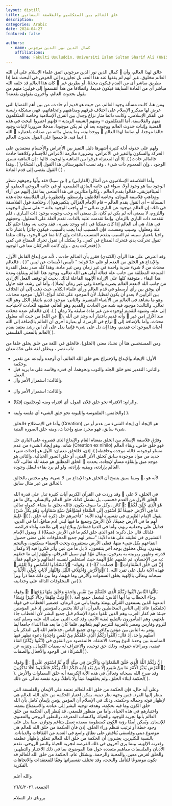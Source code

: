 ```yaml
---
layout: distill
title: خلق العالم بين المتكلمين والفلاسفة المشائين
description:
categories: Arabic
date: 2024-04-27
featured: false

authors:
  - name: كمال الدين نور الدين مرجوني
    affiliations:
      name: Fakulti Usuluddin, Universiti Islam Sultan Sharif Ali (UNISSA)
---
```


<div class="rtl">
كمال الدين نور الدين مرجوني
اتفق علماء الإسلام على أن الله  خالق لهذا العالم، وأن العالم مخلوق، غير أنهم لم يقفوا عند هذا الحد، بل تجاوزوه إلى الخوض في البحث عما إذا كان هذا العالم قد خلقه الله  بطريق مباشر أى من العدم فيكون محدَثا، أو بطريق غير مباشر أى من المادة السابقة فيكون قديما. وانطلاقا من هذا انقسموا إلى قولين: منهم من يقول بحدوث العالم، وآخرون يقولون بقدمه؟
<br>
<br>
ومن هنا، كانت مسألة وجود العالم، من حيث هو قديم أم حادث، من بين أهم القضايا التي عرض لها مفكرو الإسلام على اختلاف فرقهم ومذاهبهم واتجاهاتهم، فهي مشكلة رئيسة في الفكر الإسلامي، وكانت دائما مثار نزاع وجدل بين الفرق الإسلامية وخاصة المتكلمون منهم والفلاسفة. أما المتكلمون – ومنهم الشيعة الزيدية – فإنهم اعتبروا البحث في هذه القضية وإثبات حدوث العالم ووجوده بعد أن لم يكن موجودا، مدخلا ضروريا لإثبات وجود الله  ووحدانيته، وما يتصل بذاته من صفات باعتباره  خالقا موجدا، أو صانعا لهذا العالم بما فيه. فأجمعوا على القول بحدوث العالم( ).
<br>
<br>
ولهم على حدوثه أدلة كثيرة أشهرها دليل التميز بين الأعراض والأجسام معتمدين على الحركة والسكون والتغير في الأعراض، وضرورة ملازمة الأعراض للأجسام وكلاهما حادث فالعالم حادث( ). إلا أن المعتزلة فرقوا بين الماهية والوجود، قالوا : إن الماهية تسبق الوجود ، وإن المعدوم ذات شيء ، وقد نسب الشهرستاني هذا القول إلى الشحّام( ). وهذا القول يفضي إلى قدم المادة ( ) .
<br>
<br>
وأما الفلاسفة الإسلاميون من أمثال (الفارابي) و (ابن سينا) فقد ولّوا وجوههم شطر الوجود بما هو وجود أولا، سواء في جانبه المادي الطبيعي، أو في جانبه الروحي العقلي، أو الميتافيزيقي. فقالوا بقدم العالم ، وكانوا متأثرين في هذا المنحى بما نقل إليهم من آراء ومذاهب فلاسفة اليونان، وخاصة أفلاطون وأرسطو. ولخطورة رأي الفلاسفة تجاه هذه المسألة – أى القول بقدم العالم – قام الإمام الغزالي بتكفيرهم( ). وخلاصة قول الفلاسفة في ذلك: إن العالم موجود عن الباري تعـالى – أو واجب الوجود بذاته – على سبيل الوجوب واللزوم، لا بمعنى أنه لم يكن ثم كان، بل بمعنى أنه وجب وجوده بوجود ذات البـاري ، فلم تتقدمه ذات الباري بالزمان، وإنما تقدمت عليه بالذات، تقدم العلة على المعلول. وحجتهم في هذا، هي أن العالم إذا كان ممكنا في ذاته ووجد بغيره ، فقد وجب به، وهذا حكم كل علة ومعلول، وسبب ومسبب، فإن المسبب أبدا يجب بالسبب، فيكون جائزا باعتبار ذاته واجبا باعتبار سببه، ثم السبب يتقدم المسبب بالذات وإن كانا معا في الوجود، وذلك مثلما تقول تحركت يدي فتحرك المفتاح في كفي، ولا يمكنك أن تقول تحرك المفتاح في كفي فتحركت يدي ، وإن كانت الحركتان معا في الوجود( ).
<br>
<br>
وقد اعترض على هذا الرأي (الكندي) فقرر بأن العـالم حادث ، لأنه من إبداع الفاعل الأول، والإبداع هو الخلق من العدم أو على حدّ قوله: " تأييس الأيسات عن ليس "( ) . فالعالم محدَث من لا شيء ضربة واحدة في غير زمان ومن غير مادة، وهذا كله صدر بفعل القدرة المبدِعة المطلقة من جانب علة فعالة أولى هي الله تعالى، ووجود هذا العالم وبقاؤه ومدة هذا البقاء ، متوقفة كلها على الإرادة الإلهية الفاعلة لذلك، بحيث لو توقف الفعل الإرادي من جانب الله لانعدم العالم بضربة واحدة وفي غير زمان أيضا( ). وأما ابن رشد، فقد حاول أن يوفق بين رأي أرسطو في قدم العالم ورأي علماء الكلام، حيث ذهب إلى أن الخلاف بين الرأيين لا يعدو أن يكون لفظيا، لأن الموجود على ثلاثة أنواع، الأول: موجود محدَث، وهو ما يشاهد في العالم من الأشياء المتغيرة. والثاني: موجود قديم باتفاق الكل وهو الله تعالى. والثالث: موجود فيه شبه من الحادث والقديم وهو العالم، فشبهه للحادث لاحتياجـه إلى علة، وشبهه للقديم لوجوده من غير مادة سابقة ولا زمان ( ). إذن فالعالم عنده محدَث من حيث أنه معلول (عن الله )، وأنه قديم باعتبار أنه وجد عن الله  منذ الأزل (من غير تراخ في الزمن)، أو بعبارة أخرى أن العالم بالإضافة إلى الله  محدَث، وأما بالإضافة إلى أعيان الموجودات فقديم، وهذا إن دل على شيء فإنما يدل على أن ابن رشد يعتقد بقدم العالم بالمعنى الفلسفي( ).
<br>
<br>
ومن المستحسن هنا أن نحـدّد معنى (الخلق)، فالخلق في اللغة من خلق يخلق خلقا من باب نصر ، ويطلق لغة على عدّة معان:
<br>

- الأول: الإيجاد والإبداع والإختراع نحو خلق الله العالم، أي أوجده وأبدعه عن تقدير وحكمة.
  <br>
- والثاني: التقدير نحو خلق الجلد والثوب ونحوهما، أي قدره وقاسه على ما يريد قبل العمل.
  <br>
- والثالث: استمرار الأمر وال
  <br>
  <br>
- والثالث: استمرار الأمر وال
  <br>
  <br>
- والرابع: الافتراء نحو خلق فلان القول، أي افتراه ومنه (ويخلقون إفكا).
  <br>
  <br>
- والخامس: الملموسة والليونة نحو خلق الشيء أي ملسه ولينه( ).
  <br>
  <br>
  وأما في الإصطلاح فالخلق (Creation) هو الإيجاد أى إيجاد الشيء من عدم أو من شيء سابق، فهو مجرد صنع وإحداث، ومنه خلق الصورة الفنية.
  <br>
  <br>
  وفرّق فلاسفة الإسلام بين الخلق بمعناه العام والإبداع الذي قصروه على الباري جل شأنه، وهو إيجاد الشيء من عدم (Creation ex nihilo) فهو خلق خاص، وبقاء العالم مساو لوجوده، فالله موجده وحافظه( ). إذن، فللخلق معنيان: الأول هو إحداث شيء جديد من مواد موجودة سابق كخلق الأثر الفني، أو خلق الصور الخيالية. والثاني هو الخلق المطلق هو صفة لله تعالى، لأنه  موجد مبق وإبقاؤه مساو لإيجاده، يحدث العالم بإرادته، ويبقيه بإرادته، ولو لم يرد بقاءه لبطل وجوده.
  <br>
  <br>
  ومما سبق يتضح أن الخلق هو: الإبداع من لا شيء، وهو مختص بالخالق ، لأنه هو الخالق من غير مثال سابق.
  <br>
  <br>
  وقد وردت في القرآن الكريم آيات كثيرة تدل على قدرة الله  في الخلق، لا على الخلق الأول من العدم فحسب، بل تشمل كذلك خلق العالم والإنسان، وكل ما هو كائن، وكل ما سوف يكون، فالله يخلق ما يشاء، كقوله تعالى : هُوَ الَّذِي خَلَقَ لَكُمْ مَا فِي الْأَرْضِ جَمِيعًا ثُمَّ اسْتَوَى إِلَى السَّمَاءِ فَسَوَّاهُنَّ سَبْعَ سَمَاوَاتٍ وَهُوَ بِكُلِّ شَيْءٍ عَلِيمٌ ( ). يقول الإمام الطبري في تفسيره لهذه الآية: "فأخبرهم جل ذكره أنه خلق لهم ما في الأرض جميعًا، لأنّ الأرضّ وجميعَ ما فيها لبني آدم منافعُ. أما في الدين، فدليلٌ على وحدانية ربهم، وأما في الدنيا فمعاشٌ وبلاغ لهم إلى طاعته وأداء فرائضه. فلذلك قال جل ذكره: (هو الذي خلق لكم ما في الأرض جميعًا)( ). ويقول الإمام القشيري في تعليقه على هذه الآية: "سخر لهم جميع المخلوقات على معنى حصول انتفاعهم بكل شيء منها، فعلى الأرض يستقرون وتحت السماء يسكنون، وبالنجم يهتدون، وبكل مخلوق بوجه آخر ينتفعون، لا بل ما من عين وأثر فكروا فيه إلا وكمال قدرته وظهور ربوبيته به يعرفون. ويقال مَهَّدَ لهم سبيل العرفان، ونبَّهَهُم إلى ما خصَّهم به من الإحسان، ثم علمهم علوَّ الهمة حيث استخلص لنفسه أعمالهم وأحوالهم فقال: لاَ تَسْجُدُوا للشَّمْسِ وَلاَ لِلقَمَرِ -فصلت: 37-( ).
  وقوله : إِنَّ فِي خَلْقِ السَّمَاوَاتِ وَالْأَرْضِ وَاخْتِلَافِ اللَّيْلِ وَالنَّهَارِ لَآيَاتٍ لِأُولِي الْأَلْبَابِ( ). فهذه الآية دليل على تفرد الله سبحانه وتعالى بالإلهية بخلق السموات والأرض وما فيهما، وما بين ذلك مما ذرأ وبرأ من المخلوقات الدالة على وحدانيته( ).
  <br>
  <br>
  وقوله : يَاأَيُّهَا النَّاسُ اتَّقُوا رَبَّكُمْ الَّذِي خَلَقَكُمْ مِنْ نَفْسٍ وَاحِدَةٍ وَخَلَقَ مِنْهَا زَوْجَهَا وَبَثَّ مِنْهُمَا رِجَالًا كَثِيرًا وَنِسَاءً( ). وجاء الخطاب بيا أيها الناس: ليشمل جميع أمة الدعوة الذين يسمعون القرآن يومئذ وفيما يأتي من الزمان. فضمير الخطاب في قوله (خلقكم) عائد إلى الناس المخاطبين بالقرآن، أي لئلا يختص بالمؤمنين إذ غير المؤمنين حينئذ هم كفار العرب وهم الذين تلقوا دعوة الإسلام قبل جميع البشر لأن الخطاب جاء بلغتهم، وهم المأمورون بالتبليغ لبقية الأمم، وقد كتب النبي صلى الله عليه وسلم كتبه للروم وفارس ومصر بالعربية لتترجم لهم بلغاتهم. فلما كان ما بعد هذا النداء جامعا لما يؤمر به الناس بين مؤمن وكافر، نودي جميع الناس، فدعاهم الله إلى التذكر بأن أصلهم واحد، إذ قال: (اتَّقُوا رَبَّكُمُ الَّذِي خَلَقَكُمْ مِنْ نَفْسٍ وَاحِدَةٍ) دعوة تظهر فيها المناسبة بين وحدة النوع ووحدة الاعتقاد، فالمقصود من التقوى في (اتَّقُوا رَبَّكُمُ) اتقاء غضبه، ومراعاة حقوقه، وذلك حق توحيده والاعتراف له بصفات الكمال، وتنزيه عن الشركاء في الوجود والأفعال والصفات( ).
  <br>
  <br>
  وقوله  : إِنَّ رَبَّكُمْ اللَّهُ الَّذِي خَلَقَ السَّمَاوَاتِ وَالْأَرْضَ فِي سِتَّةِ أَيَّامٍ ثُمَّ اسْتَوَى عَلَى الْعَرْشِ يُدَبِّرُ الْأَمْرَ مَا مِنْ شَفِيعٍ إِلَّا مِنْ بَعْدِ إِذْنِهِ ذَلِكُمْ اللَّهُ رَبُّكُمْ فَاعْبُدُوهُ أَفَلَا تَذَكَّرُونَ( ). وقد صرح الله سبحانه وتعالى في هذه الآية الكريمة أنه خلق السماوات والأرض لحكمة ابتلاء الخلق، ولم يخلقهما عبثاً ولا باطلاً. ونزه نفسه تعالى عن ذلك( ).
  <br>
  <br>
  وعلى أية حال، فإن الحكمة من خلق الله للعالم تعتمد على الإيمان والفلسفة التي ينظر إليها الفرد. فمن وجهة نظر دينية، يمكن اعتبار الحكمة من خلق الله للعالم هي لإظهار قوته وجماله وحكمته. وذلك في الإسلام أن المؤمن يؤمن بإيمان كامل بأن الله خلق الكون وما فيه بحكمة، وهدفه توجيه البشر إلى عبادته والاستمتاع بنعمه، واختبارهم في هذه الحياة. وأما من منظور فلسفي، قد يُنظر إلى الحكمة من خلق العالم بأنها تجربة للوجود والحياة، واكتساب المعرفة ،والتطور الروحي والمعنوي للإنسان. ويُمكن أيضًا رؤية الكون كمنظومة معقدة تعمل بتناغم وتوازن، مما يدل على وجود خطة أو ترتيب مُنظّم وراء الخلق. إذن فأن الحكمة من خلق الله للعالم هي موضوع ديني وفلسفي يُناقش على نطاق واسع في العديد من الثقافات والديانات. بالنسبة للكثيرين، يعتبرون أن الحكمة من خلق الله للعالم تتعلق بإظهار عظمته وقدرته الإلهية، بينما يرى آخرون في ذلك الفرصة لتجربة الحياة والنمو الروحي. تقدم الأديان والفلسفات مفاهيم متعددة حول هذا الموضوع، بما في ذلك الاختبار والتطهير، والخلق لغرض معين، والمحبة والرحمة. وبشكل عام، الحكمة من خلق الله للعالم قد تكون موضوعًا للتأمل والبحث، وقد تختلف تفسيراتها وفقًا للمعتقدات والاتجاهات الفكرية.
  <br>
  <br>
  والله أعلم
  <br>
  <br>
  الجمعة، ٢٦/٤/٢٠٢٦
  <br>
  <br>
  بروناى دار السلام
  <br>
  <br>
